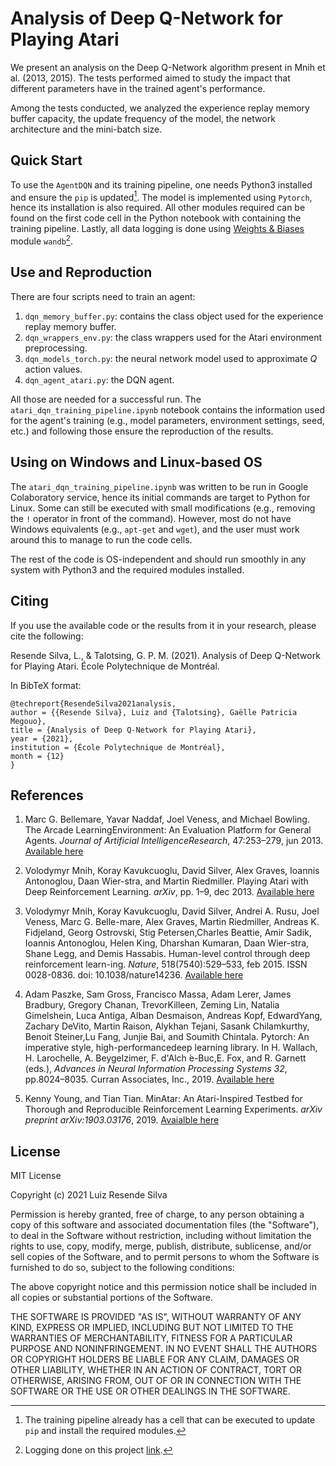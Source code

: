 # Analysis of Deep Q-Network for Playing Atari

We present an analysis on the Deep Q-Network algorithm present in Mnih et al. (2013, 2015). The tests performed aimed to study the impact that different parameters have in the trained agent's performance.

Among the tests conducted, we analyzed the experience replay memory buffer capacity, the update frequency of the model, the network architecture and the mini-batch size.

## Quick Start

To use the ``AgentDQN`` and its training pipeline, one needs Python3 installed and ensure the ``pip`` is updated[^1]. The model is implemented using ``Pytorch``, hence its installation is also required. All other modules required can be found on the first code cell in the Python notebook with containing the training pipeline. Lastly, all data logging is done using [Weights & Biases](https://wandb.ai/site) module ``wandb``[^2].

[^1]:  The training pipeline already has a cell that can be executed to update ``pip`` and install the required modules.
[^2]:  Logging done on this project [link](https://wandb.ai/lars-luizsilva/projects).

## Use and Reproduction

There are four scripts need to train an agent:

1. ``dqn_memory_buffer.py``: contains the class object used for the experience replay memory buffer.
2. ``dqn_wrappers_env.py``: the class wrappers used for the Atari environment preprocessing.
3. ``dqn_models_torch.py``: the neural network model used to approximate $Q$ action values.
4. ``dqn_agent_atari.py``: the DQN agent.

All those are needed for a successful run. The ``atari_dqn_training_pipeline.ipynb`` notebook contains the information used for the agent's training (e.g., model parameters, environment settings, seed, etc.) and following those ensure the reproduction of the results.

## Using on Windows and Linux-based OS

The ``atari_dqn_training_pipeline.ipynb`` was written to be run in Google Colaboratory service, hence its initial commands are target to Python for Linux. Some can still be executed with small modifications (e.g., removing the ``!`` operator in front of the command). However, most do not have Windows equivalents (e.g., ``apt-get`` and ``wget``), and the user must work around this to manage to run the code cells.

The rest of the code is OS-independent and should run smoothly in any system with Python3 and the required modules installed.

## Citing

If you use the available code or the results from it in your research, please cite the following:

Resende Silva, L., & Talotsing, G. P. M. (2021). Analysis of Deep Q-Network for Playing Atari. École Polytechnique de Montréal.

In BibTeX format:

```
@techreport{ResendeSilva2021analysis,
author = {{Resende Silva}, Luiz and {Talotsing}, Gaëlle Patricia Megouo},
title = {Analysis of Deep Q-Network for Playing Atari},
year = {2021},
institution = {École Polytechnique de Montréal},
month = {12}
}
```

## References

1. Marc G. Bellemare, Yavar Naddaf, Joel Veness, and Michael Bowling. The Arcade  LearningEnvironment:  An  Evaluation  Platform  for  General  Agents. *Journal  of Artificial IntelligenceResearch*, 47:253–279, jun  2013. [Available here](https://jair.org/index.php/jair/article/view/10819)

2. Volodymyr Mnih, Koray Kavukcuoglu, David Silver, Alex Graves, Ioannis Antonoglou, Daan Wier-stra, and Martin Riedmiller. Playing Atari with Deep Reinforcement Learning. *arXiv*, pp. 1–9, dec 2013. [Available here](http://arxiv.org/abs/1312.5602.10)

3. Volodymyr Mnih, Koray Kavukcuoglu, David Silver, Andrei A. Rusu, Joel Veness, Marc G. Belle-mare, Alex Graves, Martin Riedmiller, Andreas K. Fidjeland, Georg Ostrovski, Stig Petersen,Charles Beattie, Amir Sadik, Ioannis Antonoglou, Helen King, Dharshan Kumaran, Daan Wier-stra, Shane Legg, and Demis Hassabis. Human-level control through deep reinforcement learn-ing. *Nature*, 518(7540):529–533, feb 2015. ISSN 0028-0836. doi: 10.1038/nature14236. [Available here](http://dx.doi.org/10.1038/nature14236)

4. Adam Paszke, Sam Gross, Francisco Massa, Adam Lerer, James Bradbury, Gregory Chanan, TrevorKilleen, Zeming Lin, Natalia Gimelshein, Luca Antiga, Alban Desmaison, Andreas Kopf, EdwardYang, Zachary DeVito, Martin Raison, Alykhan Tejani, Sasank Chilamkurthy, Benoit Steiner,Lu Fang, Junjie Bai, and Soumith Chintala. Pytorch: An imperative style, high-performancedeep learning library. In H. Wallach,  H. Larochelle,  A. Beygelzimer,  F. d'Alch ́e-Buc,E. Fox, and R. Garnett (eds.), *Advances in Neural Information Processing Systems 32*, pp.8024–8035. Curran Associates, Inc., 2019. [Available here](http://papers.neurips.cc/paper/9015-pytorch-an-imperative-style-high-performance-deep-learning-library.pdf)

5. Kenny Young, and Tian Tian. MinAtar: An Atari-Inspired Testbed for Thorough and Reproducible Reinforcement Learning Experiments.  *arXiv preprint arXiv:1903.03176*, 2019. [Avaialble here](https://arxiv.org/abs/1903.03176)

## License

MIT License

Copyright (c) 2021 Luiz Resende Silva

Permission is hereby granted, free of charge, to any person obtaining a copy of this software and associated documentation files (the "Software"), to deal in the Software without restriction, including without limitation the rights to use, copy, modify, merge, publish, distribute, sublicense, and/or sell copies of the Software, and to permit persons to whom the Software is furnished to do so, subject to the following conditions:

The above copyright notice and this permission notice shall be included in all copies or substantial portions of the Software.

THE SOFTWARE IS PROVIDED "AS IS", WITHOUT WARRANTY OF ANY KIND, EXPRESS OR IMPLIED, INCLUDING BUT NOT LIMITED TO THE WARRANTIES OF MERCHANTABILITY, FITNESS FOR A PARTICULAR PURPOSE AND NONINFRINGEMENT. IN NO EVENT SHALL THE AUTHORS OR COPYRIGHT HOLDERS BE LIABLE FOR ANY CLAIM, DAMAGES OR OTHER LIABILITY, WHETHER IN AN ACTION OF CONTRACT, TORT OR OTHERWISE, ARISING FROM, OUT OF OR IN CONNECTION WITH THE SOFTWARE OR THE USE OR OTHER DEALINGS IN THE SOFTWARE.

